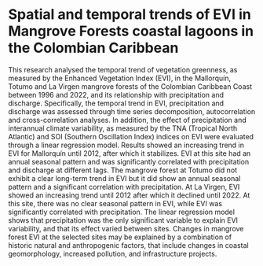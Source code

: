 # Spatial and temporal trends of EVI in Mangrove Forests coastal lagoons in the Colombian Caribbean

This research analysed the temporal trend of vegetation greenness, as measured by the Enhanced Vegetation Index (EVI), in the Mallorquín, Totumo and La Virgen mangrove forests of the Colombian Caribbean Coast between 1996 and 2022, and its relationship with precipitation and discharge. Specifically, the temporal trend in EVI, precipitation and discharge was assessed through time series decomposition, autocorrelation and cross-correlation analyses. In addition, the effect of precipitation and interannual climate variability, as measured by the TNA (Tropical North Atlantic) and SOI (Southern Oscillation Index) indices on EVI were evaluated through a linear regression model. Results showed an increasing trend in EVI for Mallorquín until 2012, after which it stabilizes. EVI at this site had an annual seasonal pattern and was significantly correlated with precipitation and discharge at different lags. The mangrove forest at Totumo did not exhibit a clear long-term trend in EVI but it did show an annual seasonal pattern and a significant correlation with precipitation. At La Virgen, EVI showed an increasing trend until 2012 after which it declined until 2022. At this site, there was no clear seasonal pattern in EVI, while EVI was significantly correlated with precipitation. The linear regression model shows that precipitation was the only significant variable to explain EVI variability, and that its effect varied between sites. Changes in mangrove forest EVI at the selected sites may be explained by a combination of historic natural and anthropogenic factors, that include changes in coastal geomorphology, increased pollution, and infrastructure projects. 